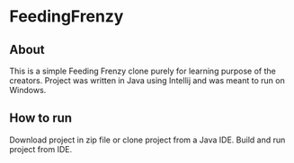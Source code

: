 # FeedingFrenzy

## About

This is a simple Feeding Frenzy clone purely for learning purpose of the creators.
Project was written in Java using Intellij and was meant to run on Windows.

## How to run

Download project in zip file or clone project from a Java IDE.
Build and run project from IDE.
